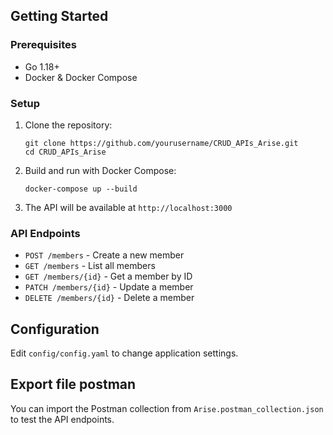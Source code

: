 ## Getting Started

### Prerequisites

- Go 1.18+
- Docker & Docker Compose

### Setup

1. Clone the repository:
    ```
    git clone https://github.com/yourusername/CRUD_APIs_Arise.git
    cd CRUD_APIs_Arise
    ```

2. Build and run with Docker Compose:
    ```
    docker-compose up --build
    ```

3. The API will be available at `http://localhost:3000`

### API Endpoints

- `POST /members` - Create a new member
- `GET /members` - List all members
- `GET /members/{id}` - Get a member by ID
- `PATCH /members/{id}` - Update a member
- `DELETE /members/{id}` - Delete a member

## Configuration

Edit `config/config.yaml` to change application settings.

## Export file postman
You can import the Postman collection from `Arise.postman_collection.json` to test the API endpoints.
